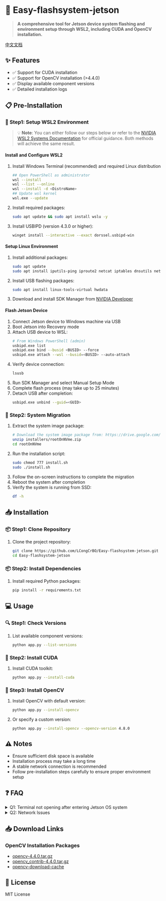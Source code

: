 # 🚀 Easy-flashsystem-jetson

> **A comprehensive tool for Jetson device system flashing and environment setup through WSL2, including CUDA and OpenCV installation.**

[中文文档](README_zh.md)

## ✨ Features

- ✅ Support for CUDA installation
- ✅ Support for OpenCV installation (>4.4.0)
- ✅ Display available component versions
- ✅ Detailed installation logs

## 📋 Pre-Installation

### 🔧 Step1: Setup WSL2 Environment
> 💡 **Note**: You can either follow our steps below or refer to the [NVIDIA WSL2 Systems Documentation](https://docs.nvidia.com/sdk-manager/wsl-systems/index.html) for official guidance. Both methods will achieve the same result.

#### Install and Configure WSL2
1. Install Windows Terminal (recommended) and required Linux distribution
    ```bash
    ## Open PowerShell as administrator
    wsl --install 
    wsl --list --online 
    wsl --install -d <DistroName>
    ## Update wsl kernel
    wsl.exe --update
    ```
2. Install required packages:
    ```bash
    sudo apt update && sudo apt install wslu -y
    ```
3. Install USBIPD (version 4.3.0 or higher):
    ```bash
    winget install --interactive --exact dorssel.usbipd-win
    ```

#### Setup Linux Environment
1. Install additional packages:
    ```bash
    sudo apt update
    sudo apt install iputils-ping iproute2 netcat iptables dnsutils network-manager usbutils net-tools python3-yaml dosfstools libgetopt-complete-perl openssh-client binutils xxd cpio udev dmidecode -y
    ```
2. Install USB flashing packages:
   ```bash
   sudo apt install linux-tools-virtual hwdata
   ```
3. Download and install SDK Manager from [NVIDIA Developer](https://developer.nvidia.com/nvidia-sdk-manager)

#### Flash Jetson Device
1. Connect Jetson device to Windows machine via USB
2. Boot Jetson into Recovery mode
3. Attach USB device to WSL:
   ```bash
   # From Windows PowerShell (admin)
   usbipd.exe list
   usbipd.exe bind --busid <BUSID> --force
   usbipd.exe attach --wsl --busid=<BUSID> --auto-attach
   ```
4. Verify device connection:
   ```bash
   lsusb
   ```
5. Run SDK Manager and select Manual Setup Mode
6. Complete flash process (may take up to 25 minutes)
7. Detach USB after completion:
   ```bash
   usbipd.exe unbind --guid=<GUID>
   ```

### 🔄 Step2: System Migration
1. Extract the system image package:
    ```bash
    # Download the system image package from: https://drive.google.com/file/d/1qSpLcZPKl3f-v36QqbXRhY27SCZdU5Es/view?usp=drive_link
    unzip installers/rootOnNVme.zip
    cd rootOnNVme
    ```
2. Run the installation script:
    ```bash
    sudo chmod 777 install.sh
    sudo ./install.sh
    ```
3. Follow the on-screen instructions to complete the migration
4. Reboot the system after completion
5. Verify the system is running from SSD:
    ```bash
    df -h
    ```

## 📥 Installation

### 📦 Step1: Clone Repository
1. Clone the project repository:
    ```bash
    git clone https://github.com/LCongCrBO/Easy-flashsystem-jetson.git
    cd Easy-flashsystem-jetson
    ```

### 📦 Step2: Install Dependencies
1. Install required Python packages:
    ```bash
    pip install -r requirements.txt
    ```

## 💻 Usage

### 🔍 Step1: Check Versions
1. List available component versions:
    ```bash
    python app.py --list-versions
    ```

### 🔧 Step2: Install CUDA
1. Install CUDA toolkit:
    ```bash
    python app.py --install-cuda
    ```

### 🔧 Step3: Install OpenCV
1. Install OpenCV with default version:
    ```bash
    python app.py --install-opencv
    ```
2. Or specify a custom version:
    ```bash
    python app.py --install-opencv --opencv-version 4.8.0
    ```

## ⚠️ Notes

- Ensure sufficient disk space is available
- Installation process may take a long time
- A stable network connection is recommended
- Follow pre-installation steps carefully to ensure proper environment setup

## ❓ FAQ

<details>
<summary>Q1: Terminal not opening after entering Jetson OS system</summary>

This is usually due to unconfigured language and region settings. After SSH connection, configure the LANG and LANGUAGE settings:
```bash
locale
## output
LANG=en_US.UTF-8
LANGUAGE=en_US
LC_CTYPE="en_US.UTF-8"
LC_NUMERIC=zh_CN.UTF-8
...
```
</details>

<details>
<summary>Q2: Network Issues</summary>

1. Change the source (recommended to use Tsinghua source)

2. Add domestic public DNS servers (Aliyun):
```bash
sudo vim /etc/resolv.conf
# Add
nameserver 223.5.5.5
nameserver 223.6.6.6
```
</details>

## 📥 Download Links

### OpenCV Installation Packages
- [opencv-4.4.0.tar.gz](https://drive.google.com/file/d/1brdgg9v3_C-MApta_dKNIVlhl5Cl9ZKk/view?usp=drive_link)
- [opencv_contrib-4.4.0.tar.gz](https://drive.google.com/file/d/1brdgg9v3_C-MApta_dKNIVlhl5Cl9ZKk/view?usp=drive_link)
- [opencv-download-cache](https://drive.google.com/file/d/1OkTOj-I_3XVX4ZepicZQkfoj-E4WLIhT/view?usp=drive_link)

## 📄 License

MIT License
